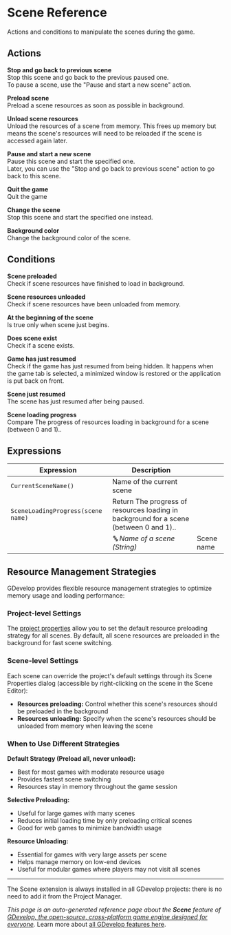 # Scene Reference

Actions and conditions to manipulate the scenes during the game. 

## Actions

**Stop and go back to previous scene**  
Stop this scene and go back to the previous paused one.  
To pause a scene, use the "Pause and start a new scene" action.

**Preload scene**  
Preload a scene resources as soon as possible in background.

**Unload scene resources**  
Unload the resources of a scene from memory. This frees up memory but means the scene's resources will need to be reloaded if the scene is accessed again later.

**Pause and start a new scene**  
Pause this scene and start the specified one.  
Later, you can use the "Stop and go back to previous scene" action to go back to this scene.

**Quit the game**  
Quit the game

**Change the scene**  
Stop this scene and start the specified one instead.

**Background color**  
Change the background color of the scene.

## Conditions

**Scene preloaded**  
Check if scene resources have finished to load in background.

**Scene resources unloaded**  
Check if scene resources have been unloaded from memory.

**At the beginning of the scene**  
Is true only when scene just begins.

**Does scene exist**  
Check if a scene exists.

**Game has just resumed**  
Check if the game has just resumed from being hidden. It happens when the game tab is selected, a minimized window is restored or the application is put back on front.

**Scene just resumed**  
The scene has just resumed after being paused.

**Scene loading progress**  
Compare The progress of resources loading in background for a scene (between 0 and 1)..

## Expressions

| Expression | Description |  |
|-----|-----|-----|
| `CurrentSceneName()` | Name of the current scene ||
| `SceneLoadingProgress(scene name)` | Return The progress of resources loading in background for a scene (between 0 and 1).. ||
| | _🔤 Name of a scene (String)_ | Scene name |

## Resource Management Strategies

GDevelop provides flexible resource management strategies to optimize memory usage and loading performance:

### Project-level Settings
The [project properties](/gdevelop5/interface/project-manager/properties) allow you to set the default resource preloading strategy for all scenes. By default, all scene resources are preloaded in the background for fast scene switching.

### Scene-level Settings
Each scene can override the project's default settings through its Scene Properties dialog (accessible by right-clicking on the scene in the Scene Editor):

- **Resources preloading:** Control whether this scene's resources should be preloaded in the background
- **Resources unloading:** Specify when the scene's resources should be unloaded from memory when leaving the scene

### When to Use Different Strategies

**Default Strategy (Preload all, never unload):**
- Best for most games with moderate resource usage
- Provides fastest scene switching
- Resources stay in memory throughout the game session

**Selective Preloading:**
- Useful for large games with many scenes
- Reduces initial loading time by only preloading critical scenes
- Good for web games to minimize bandwidth usage

**Resource Unloading:**
- Essential for games with very large assets per scene
- Helps manage memory on low-end devices
- Useful for modular games where players may not visit all scenes

---

The Scene extension is always installed in all GDevelop projects: there is no need to add it from the Project Manager.

*This page is an auto-generated reference page about the **Scene** feature of [GDevelop, the open-source, cross-platform game engine designed for everyone](https://gdevelop.io/).* Learn more about [all GDevelop features here](/gdevelop5/all-features).